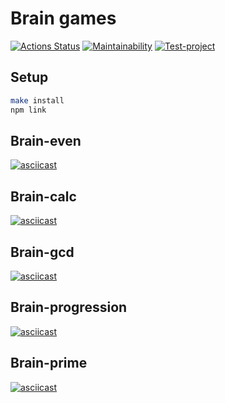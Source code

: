 # Brain games
[![Actions Status](https://github.com/mdx10/frontend-project-lvl1/workflows/hexlet-check/badge.svg)](https://github.com/mdx10/frontend-project-lvl1/actions)
[![Maintainability](https://api.codeclimate.com/v1/badges/e948942dd9b21a39f183/maintainability)](https://codeclimate.com/github/mdx10/frontend-project-lvl1/maintainability)
[![Test-project](https://github.com/mdx10/frontend-project-lvl1/workflows/test-project/badge.svg)](https://github.com/mdx10/frontend-project-lvl1/actions)

## Setup
```sh
make install
npm link
```
## Brain-even
[![asciicast](https://asciinema.org/a/BIuo21fehdrZTuMSOozjT3utH.svg)](https://asciinema.org/a/BIuo21fehdrZTuMSOozjT3utH)
## Brain-calc
[![asciicast](https://asciinema.org/a/6bFbTjzK4PrnB1i5pbaJigazs.svg)](https://asciinema.org/a/6bFbTjzK4PrnB1i5pbaJigazs)
## Brain-gcd
[![asciicast](https://asciinema.org/a/DaYlMAfKFkfUWXqKgSf6r0I3c.svg)](https://asciinema.org/a/DaYlMAfKFkfUWXqKgSf6r0I3c)
## Brain-progression
[![asciicast](https://asciinema.org/a/UJfmiCSaNtCoredE9LKHpaWV7.svg)](https://asciinema.org/a/UJfmiCSaNtCoredE9LKHpaWV7)
## Brain-prime
[![asciicast](https://asciinema.org/a/M6uO1IxwL9a7U9Em1of7Yyva3.svg)](https://asciinema.org/a/M6uO1IxwL9a7U9Em1of7Yyva3)